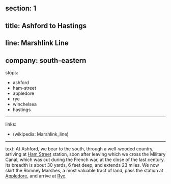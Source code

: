 ﻿section: 1
----
title: Ashford to Hastings
----
line: Marshlink Line
----
company: south-eastern
----
stops:
- ashford
- ham-street
- appledore
- rye
- winchelsea
- hastings
----
links:
- (wikipedia: Marshlink_line)
----
text: At Ashford, we bear to the south, through a well-wooded country, arriving at [Ham Street](/stations/ham-street) station, soon after leaving which we cross the Military Canal, which was cut during the French war, at the close of the last century. Its breadth is about 30 yards, 6 feet deep, and extends 23 miles. We now skirt the Romney Marshes, a most valuable tract of land, pass the station at [Appledore](/stations/appledore), and arrive at [Rye](/stations/rye).
